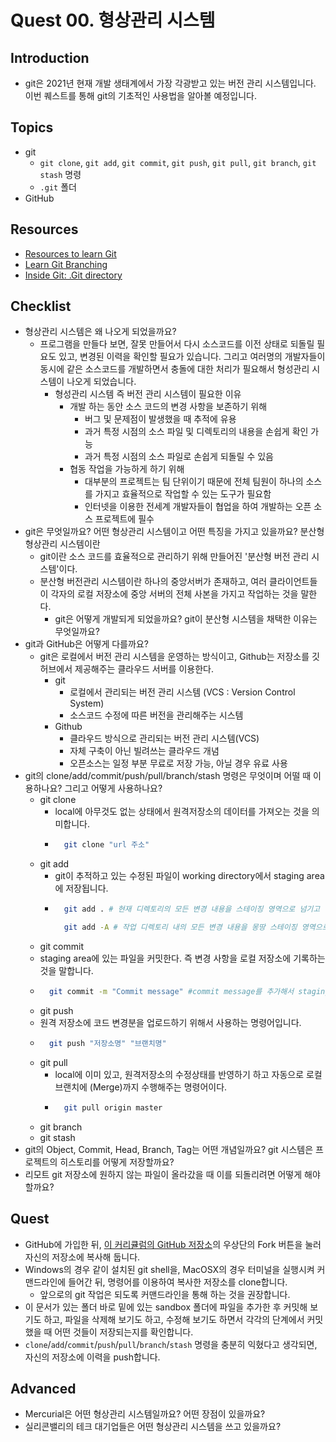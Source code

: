 # Quest 00. 형상관리 시스템

## Introduction
* git은 2021년 현재 개발 생태계에서 가장 각광받고 있는 버전 관리 시스템입니다. 이번 퀘스트를 통해 git의 기초적인 사용법을 알아볼 예정입니다.

## Topics
* git
  * `git clone`, `git add`, `git commit`, `git push`, `git pull`, `git branch`, `git stash` 명령
  * `.git` 폴더
* GitHub

## Resources
* [Resources to learn Git](https://try.github.io)
* [Learn Git Branching](https://learngitbranching.js.org/?locale=ko)
* [Inside Git: .Git directory](https://githowto.com/git_internals_git_directory)

## Checklist
* 형상관리 시스템은 왜 나오게 되었을까요?
  * 프로그램을 만들다 보면, 잘못 만들어서 다시 소스코드를 이전 상태로 되돌릴 필요도 있고, 변경된 이력을 확인할 필요가 있습니다. 그리고 여러명의 개발자들이 동시에 같은 소스코드를 개발하면서 충돌에 대한 처리가 필요해서 형성관리 시스템이 나오게 되었습니다.
    * 형성관리 시스템 즉 버전 관리 시스템이 필요한 이유
      * 개발 하는 동안 소스 코드의 변경 사항을 보존하기 위해
        * 버그 및 문제점이 발생했을 때 추적에 유용
        * 과거 특정 시점의 소스 파일 및 디렉토리의 내용을 손쉽게 확인 가능
        * 과거 특정 시점의 소스 파일로 손쉽게 되돌릴 수 있음
      * 협동 작업을 가능하게 하기 위해
        * 대부분의 프로젝트는 팀 단위이기 때문에 전체 팀원이 하나의 소스를 가지고 효율적으로 작업할 수 있는 도구가 필요함
        * 인터넷을 이용한 전세계 개발자들이 협업을 하여 개발하는 오픈 소스 프로젝트에 필수
* git은 무엇일까요? 어떤 형상관리 시스템이고 어떤 특징을 가지고 있을까요? 분산형 형상관리 시스템이란
  * git이란 소스 코드를 효율적으로 관리하기 위해 만들어진 '분산형 버전 관리 시스템'이다.
  * 분산형 버전관리 시스템이란 하나의 중앙서버가 존재하고, 여러 클라이언트들이 각자의 로컬 저장소에 중앙 서버의 전체 사본을 가지고 작업하는 것을 말한다.
    * git은 어떻게 개발되게 되었을까요? git이 분산형 시스템을 채택한 이유는 무엇일까요?
* git과 GitHub은 어떻게 다를까요?
  * git은 로컬에서 버전 관리 시스템을 운영하는 방식이고, Github는 저장소를 깃허브에서 제공해주는 클라우드 서버를 이용한다.
    * git
      * 로컬에서 관리되는 버전 관리 시스템 (VCS : Version Control System)
      * 소스코드 수정에 따른 버전을 관리해주는 시스템
    * Github
      * 클라우드 방식으로 관리되는 버전 관리 시스템(VCS)
      * 자체 구축이 아닌 빌려쓰는 클라우드 개념
      * 오픈소스는 일정 부분 무료로 저장 가능, 아닐 경우 유료 사용
* git의 clone/add/commit/push/pull/branch/stash 명령은 무엇이며 어떨 때 이용하나요? 그리고 어떻게 사용하나요?
  * git clone
    * local에 아무것도 없는 상태에서 원격저장소의 데이터를 가져오는 것을 의미합니다.
    * ```bash
        git clone "url 주소"
      ```
  * git add
    * git이 추적하고 있는 수정된 파일이 working directory에서 staging area에 저장됩니다.
    * ```bash
        git add . # 현재 디렉토리의 모든 변경 내용을 스테이징 영역으로 넘기고 싶을 때

        git add -A # 작업 디렉토리 내의 모든 변경 내용을 몽땅 스테이징 영역으로 넘기고 싶을 때
      ```
  * git commit
   * staging area에 있는 파일을 커밋한다. 즉 변경 사항을 로컬 저장소에 기록하는 것을 말합니다.
    * ```bash
        git commit -m "Commit message" #commit message를 추가해서 staging area에 있는 파일을 커밋한다.
      ```
  * git push
   * 원격 저장소에 코드 변경분을 업로드하기 위해서 사용하는 명령어입니다.
   *  ```bash
        git push "저장소명" "브랜치명" 
      ```
  * git pull
    * local에 이미 있고, 원격저장소의 수정상태를 반영하기 하고 자동으로 로컬 브랜치에 (Merge)까지 수행해주는 명령어이다.
    * ```bash
        git pull origin master
      ```
  * git branch
  * git stash
* git의 Object, Commit, Head, Branch, Tag는 어떤 개념일까요? git 시스템은 프로젝트의 히스토리를 어떻게 저장할까요?
* 리모트 git 저장소에 원하지 않는 파일이 올라갔을 때 이를 되돌리려면 어떻게 해야 할까요?

## Quest
* GitHub에 가입한 뒤, [이 커리큘럼의 GitHub 저장소](https://github.com/KnowRe-Dev/WebDevCurriculum)의 우상단의 Fork 버튼을 눌러 자신의 저장소에 복사해 둡니다.
* Windows의 경우 같이 설치된 git shell을, MacOSX의 경우 터미널을 실행시켜 커맨드라인에 들어간 뒤, 명령어를 이용하여 복사한 저장소를 clone합니다.
  * 앞으로의 git 작업은 되도록 커맨드라인을 통해 하는 것을 권장합니다.
* 이 문서가 있는 폴더 바로 밑에 있는 sandbox 폴더에 파일을 추가한 후 커밋해 보기도 하고, 파일을 삭제해 보기도 하고, 수정해 보기도 하면서 각각의 단계에서 커밋했을 때 어떤 것들이 저장되는지를 확인합니다.
* `clone`/`add`/`commit`/`push`/`pull`/`branch`/`stash` 명령을 충분히 익혔다고 생각되면, 자신의 저장소에 이력을 push합니다.

## Advanced
* Mercurial은 어떤 형상관리 시스템일까요? 어떤 장점이 있을까요?
* 실리콘밸리의 테크 대기업들은 어떤 형상관리 시스템을 쓰고 있을까요?
